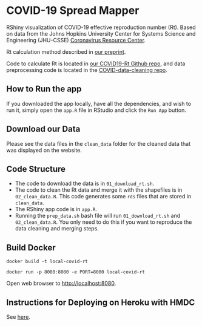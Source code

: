 # COVID-19 Spread Mapper

RShiny visualization of COVID-19 effective reproduction number (Rt). Based on
data from the Johns Hopkins University Center for Systems Science and
Engineering (JHU-CSSE) [Coronavirus Resource
Center](https://github.com/CSSEGISandData/COVID-19).

Rt calculation method described in [our preprint](https://www.medrxiv.org/content/10.1101/2021.03.12.21253496v1).

Code to calculate Rt is located in [our COVID19-Rt Github repo](https://github.com/lin-lab/COVID19-Rt),
and data preprocessing code is located in the [COVID-data-cleaning repo](https://github.com/lin-lab/COVID-data-cleaning).

## How to Run the app

If you downloaded the app locally, have all the dependencies, and wish to run
it, simply open the `app.R` file in RStudio and click the `Run App` button.

## Download our Data

Please see the data files in the `clean_data` folder for the cleaned data that
was displayed on the website.

## Code Structure

+ The code to download the data is in `01_download_rt.sh`.
+ The code to clean the Rt data and merge it with the shapefiles is in
  `02_clean_data.R`. This code generates some `rds` files that are stored in
  `clean_data`.
+ The RShiny app code is in `app.R`.
+ Running the `prep_data.sh` bash file will run `01_download_rt.sh` and
  `02_clean_data.R`. You only need to do this if you want to reproduce the data
  cleaning and merging steps.

## Build Docker

`docker build -t local-covid-rt`

`docker run -p 8080:8080 -e PORT=8080 local-covid-rt`

Open web browser to [http://localhost:8080](http://localhost:8080).

## Instructions for Deploying on Heroku with HMDC

See [here](https://hmdc.gitbook.io/r/).
